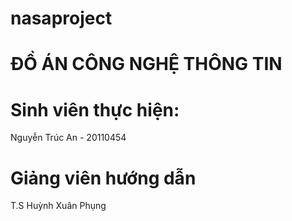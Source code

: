 # nasaproject
# ĐỒ ÁN CÔNG NGHỆ THÔNG TIN
# Sinh viên thực hiện:
Nguyễn Trúc An - 20110454
# Giảng viên hướng dẫn
T.S Huỳnh Xuân Phụng